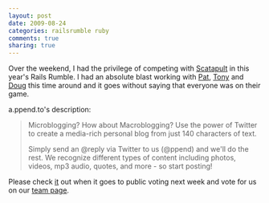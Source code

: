 ```yaml
---
layout: post
date: 2009-08-24
categories: railsrumble ruby
comments: true
sharing: true
---
```

<p>
 Over the weekend, I had the privilege of competing with <a href="http://r09.railsrumble.com/teams/scatapult" target="_blank">Scatapult</a> in this year's Rails Rumble. I had an absolute blast working with <a href="http://twitter.com/reagent">Pat</a>, <a href="http://twitter.com/tpitale">Tony</a> and <a href="http://twitter.com/averyvery">Doug</a> this time around and
it goes without saying that everyone was on their game.
</p>

<p>
a.ppend.to's description:
<blockquote>
  Microblogging? How about Macroblogging? Use the power of Twitter to create a media-rich personal blog from just 140 characters of text.

  Simply send an @reply via Twitter to us (@ppend) and we'll do the rest. We recognize different types of content including photos, videos, mp3 audio, quotes, and more - so start posting!
</blockquote>
</p>
<p>
Please check <a href="http://a.ppend.to" target="_blank">it</a> out when it goes to public voting next week and vote for us on our  <a href="http://r09.railsrumble.com/teams/scatapult" target="_blank">team page</a>.
</p>
